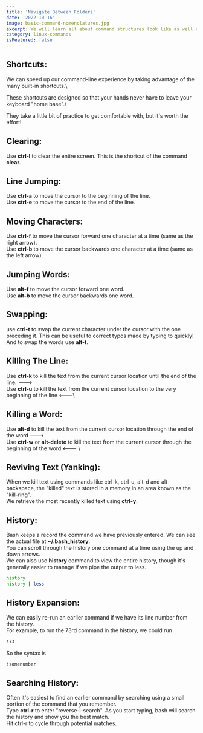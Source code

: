```yaml
---
title: 'Navigate Between Folders'
date: '2022-10-16'
image: basic-command-nomenclatures.jpg
excerpt: We will learn all about command structures look like as well as arguments and options. We also learn combining options and long form options and when what have to use! Also learn some commands.
category: linux-commands
isFeatured: false
---
```


## Shortcuts:
We can speed up our command-line experience by taking advantage of the many built-in shortcuts.\

These shortcuts are designed so that your hands never have to leave your keyboard "home base".\

They take a little bit of practice to get comfortable with, but it's worth the effort!

## Clearing:
Use **ctrl-l** to clear the entire screen. This is the shortcut of the command **clear**.

## Line Jumping:
Use **ctrl-a** to move the cursor to the beginning of the line.\
Use **ctrl-e** to move the cursor to the end of the line.

## Moving Characters:
Use **ctrl-f** to move the cursor forward one character at a time (same as the right arrow).\
Use **ctrl-b** to move the cursor backwards one character at a time (same as the left arrow).

## Jumping Words:
Use **alt-f** to move the cursor forward one word.\
Use **alt-b** to move the cursor backwards one word.

## Swapping:
use **ctrl-t** to swap the current character under the cursor with the one preceding it. This can be useful to correct typos made by typing to quickly! And to swap the words use **alt-t**.

## Killing The Line:
Use **ctrl-k** to kill the text from the current cursor location until the end of the line. --->\
Use **ctrl-u** to kill the text from the current cursor location to the very beginning of the line <---\

## Killing a Word:
Use **alt-d** to kill the text from the current cursor location through the end of the word ---> \
Use **ctrl-w** or **alt-delete** to kill the text from the current cursor through the beginning of the word <--- \

## Reviving Text (Yanking):
When we kill text using commands like ctrl-k, ctrl-u, alt-d and alt-backspace, the "killed" text is stored in a memory in an area known as the "kill-ring".\
We retrieve the most recently killed text using **ctrl-y**.

## History:
Bash keeps a record the command we have previously entered. We can see the actual file at **~/.bash_history**.\
You can scroll through the history one command at a time using the up and down arrows.\
We can also use **history** command to view the entire history, though it's generally easier to manage if we pipe the output to less.
```bash
history
history | less
```

## History Expansion:
We can easily re-run an earlier command if we have its line number from the history.\
For example, to run the 73rd command in the history, we could run
```bash
!73
```
So the syntax is
```bash
!somenumber
```

## Searching History:
Often it's easiest to find an earlier command by searching using a small portion of the command that you remember.\
Type **ctrl-r** to enter "reverse-i-search". As you start typing, bash will search the history and show you the best match.\
Hit ctrl-r to cycle through potential matches.